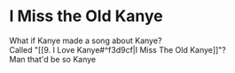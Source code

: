 # I Miss the Old Kanye

What if Kanye made a song about Kanye?  
Called "[[9. I Love Kanye#^f3d9cf|I Miss The Old Kanye]]"?  
Man that'd be so Kanye
